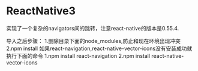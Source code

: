 # ReactNative3
实现了一个复杂的navigators间的跳转，注意react-native的版本是0.55.4.

导入之后步骤：
1.删除目录下面的node_modules,防止和现在环境出现冲突
2.npm install
如果react-navigation,react-native-vector-icons没有安装成功就执行下面的命令
1.npm install react-navigation 
2.npm install react-native-vector-icons

